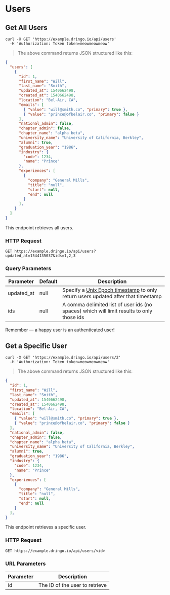 # Users

## Get All Users

```shell
curl -X GET 'https://example.dringo.io/api/users'
  -H 'Authorization: Token token=meowmeowmeow'
```

> The above command returns JSON structured like this:

```json
{
  "users": [
    {
      "id": 1,
      "first_name": "Will",
      "last_name": "Smith",
      "updated_at": 1540662498,
      "created_at": 1540662498,
      "location": "Bel-Air, CA",
      "emails": [
        { "value": "will@smith.co", "primary": true },
        { "value": "prince@ofbelair.co", "primary": false }
      ],
      "national_admin": false,
      "chapter_admin": false,
      "chapter_name": "alpha beta",
      "university_name": "University of California, Berkley",
      "alumni": true,
      "graduation_year": "1986",
      "industry": {
        "code": 1234,
        "name": "Prince"
      },
      "experiences": [
        {
          "company": "General Mills",
          "title": "null",
          "start": null,
          "end": null
        }
      ],
    }
  ]
}
```

This endpoint retrieves all users.

### HTTP Request

`GET https://example.dringo.io/api/users?updated_at=1544135037&ids=1,2,3`

### Query Parameters

Parameter | Default | Description
--------- | ------- | -----------
updated_at | null | Specify a [Unix Epoch timestamp](https://en.wikipedia.org/wiki/Unix_time) to only return users updated after that timestamp
ids | null | A comma delimited list of user ids (no spaces) which will limit results to only those ids

<aside class="success">
Remember — a happy user is an authenticated user!
</aside>

## Get a Specific User

```shell
curl -X GET 'https://example.dringo.io/api/users/2'
  -H 'Authorization: Token token=meowmeowmeow'
```

> The above command returns JSON structured like this:

```json
{
  "id": 1,
  "first_name": "Will",
  "last_name": "Smith",
  "updated_at": 1540662498,
  "created_at": 1540662498,
  "location": "Bel-Air, CA",
  "emails": [
    { "value": "will@smith.co", "primary": true },
    { "value": "prince@ofbelair.co", "primary": false }
  ],
  "national_admin": false,
  "chapter_admin": false,
  "chapter_name": "alpha beta",
  "university_name": "University of California, Berkley",
  "alumni": true,
  "graduation_year": "1986",
  "industry": {
    "code": 1234,
    "name": "Prince"
  },
  "experiences": [
    {
      "company": "General Mills",
      "title": "null",
      "start": null,
      "end": null
    }
  ],
}
```

This endpoint retrieves a specific user.

### HTTP Request

`GET https://example.dringo.io/api/users/<id>`

### URL Parameters

Parameter | Description
--------- | -----------
id | The ID of the user to retrieve
